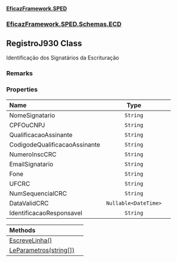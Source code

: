 #### [EficazFramework.SPED](EficazFrameworkSPED.md 'EficazFramework SPED')
### [EficazFramework.SPED.Schemas.ECD](EficazFramework.SPED.Schemas.ECD.md 'EficazFramework.SPED.Schemas.ECD')

## RegistroJ930 Class

Identificação dos Signatários da Escrituração

### Remarks
### Properties

| Name | Type | |
| :--- | :---: | :--- |
| NomeSignatario | `String` |  |
| CPFOuCNPJ | `String` |  |
| QualificacaoAssinante | `String` |  |
| CodigodeQualificacaoAssinante | `String` |  |
| NumeroInscCRC | `String` |  |
| EmailSignatario | `String` |  |
| Fone | `String` |  |
| UFCRC | `String` |  |
| NumSequencialCRC | `String` |  |
| DataValidCRC | `Nullable<DateTime>` |  |
| IdentificacaoResponsavel | `String` |  |

| Methods | |
| :--- | :--- |
| [EscreveLinha()](EficazFramework.SPED.Schemas.ECD/RegistroJ930/EscreveLinha().md 'EficazFramework.SPED.Schemas.ECD.RegistroJ930.EscreveLinha()') | |
| [LeParametros(string[])](EficazFramework.SPED.Schemas.ECD/RegistroJ930/LeParametros(string[]).md 'EficazFramework.SPED.Schemas.ECD.RegistroJ930.LeParametros(string[])') | |
